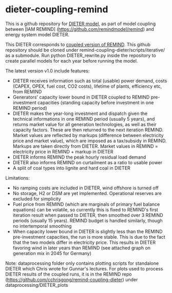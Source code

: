 # dieter-coupling-remind
This is a github repository for [DIETER model](https://gitlab.com/diw-evu/dieter_public/dietergms), as part of model coupling between [IAM REMIND] (https://github.com/remindmodel/remind) and energy system model DIETER.

This DIETER corresponds to [coupled version of REMIND](https://github.com/cchrisgong/remind-coupling-dieter/). This github repository should be cloned under 
remind-coupling-dieter/scripts/iterative/ as a submodule.
Run python DIETER_rewrite.py inside the repository to create parallel models for each year before running the model.

The latest version v1.0 include features:
- DIETER receives information such as total (usable) power demand, costs (CAPEX, OPEX, fuel cost, CO2 costs), lifetime of plants, efficiency etc, from REMIND
- Generators' capacity lower bound in DIETER coupled to REMIND pre-investment capacities (standing capacity before investment in one REMIND period)
- DIETER makes the year-long investment and dispatch given the technical informations in one REMIND period (usually 5 years), and returns market value for all generation technologies, as well as their capacity factors. These are then returned to the next iteration REMIND. Market values are reflected by markups (difference between electricity price and market value), which are imposed as a tax/subsidy in REMIND. Markups are taken directly from DIETER. Market values in REMIND = electricity price in REMIND + markup in DIETER
- DIETER informs REMIND the peak hourly residual load demand
- DIETER also informs REMIND on curtailment as a ratio to usable power
- A split of coal types into lignite and hard coal in DIETER 

Limitations:
- No ramping costs are included in DIETER, wind offshore is turned off
- No storage, H2 or DSM are yet implemented. Operational reserves are excluded for simplicity
- Fuel price from REMIND (which are marginals of primary fuel balance equations) can be volatile, so currently this is fixed to REMIND's first iteration result when passed to DIETER, then smoothed over 3 REMIND periods (usually 15 years). REMIND budget is handled similarly, though no intertemporal smoothing
- When capacity lower bound in DIETER is slightly less than the REMIND pre-investment capacities, the run is more stable. This is due to the fact that the two models differ in electricity price. This results in DIETER favoring wind in later years than REMIND (see attached graph on generation mix in 2045 for Germany)


Note:
dataprocessing folder only contains plotting scripts for standalone DIETER which Chris wrote for Gunnar's lectures. For plots used to process DIETER results of the coupled runs, it is in the REMIND repo (https://github.com/cchrisgong/remind-coupling-dieter) under dataprocessing/DIETER_plots



